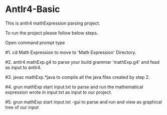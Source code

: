 # Antlr4-Basic
This is antlr4 mathExpression parsing project.

To run the project please follow below steps.

Open command prompt type 

#1. cd Math Expression
    to move to 'Math Expression' Directory.
    
#2. antlr4 mathExp.g4
    to parse your build grammar 'mathExp.g4' and fead as input to antlr4.
    
#3. javac mathExp.*java
    to compile all the java files created by step 2.
    
#4. grun mathExp start input.txt
    to parse and run the mathematical expression wrote in input.txt as input to our project.
    
#5. grun mathExp start input.txt -gui
    to parse and run and view as graphical tree of our input
